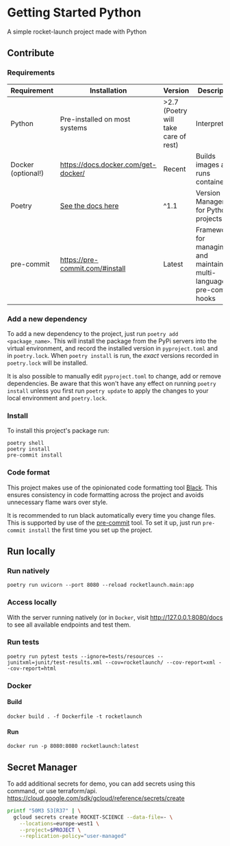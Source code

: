 # Getting Started Python

A simple rocket-launch project made with Python

## Contribute

### Requirements

Requirement        | Installation | Version  | Description
------------------ | ------------ | -------- | ----------------
Python             | Pre-installed on most systems | >2.7 (Poetry will take care of rest)     | Interpreter
Docker (optional!) | <https://docs.docker.com/get-docker/> | Recent | Builds images and runs containers
Poetry             | [See the docs here](https://python-poetry.org/docs/#osx-linux-bashonwindows-install-instructions) | ^1.1     | Version Management for Python projects
pre-commit         | <https://pre-commit.com/#install> | Latest | Framework for managing and maintaining multi-language pre-commit hooks

### Add a new dependency

To add a new dependency to the project, just run `poetry add <package_name>`. This will install the package from the PyPi servers into the virtual environment, and record the installed version in `pyproject.toml` and in `poetry.lock`. When `poetry install` is run, the *exact* versions recorded in `poetry.lock` will be installed.

It is also possible to manually edit `pyproject.toml` to change, add or remove dependencies. Be aware that this won't have any effect on running `poetry install` unless you first run `poetry update` to apply the changes to your local environment and `poetry.lock`.

### Install

To install this project's package run:

```command
poetry shell
poetry install
pre-commit install
```

### Code format

This project makes use of the opinionated code formatting tool [Black](https://github.com/psf/black). This ensures consistency in code formatting across the project and avoids unnecessary flame wars over style.

It is recommended to run black automatically every time you change files. This is supported by use of the [pre-commit](https://pre-commit.com/) tool. To set it up, just run `pre-commit install` the first time you set up the project.

## Run locally

### Run natively

```command
poetry run uvicorn --port 8080 --reload rocketlaunch.main:app
```

### Access locally

With the server running natively (or in `Docker`, visit <http://127.0.0.1:8080/docs> to see all available endpoints and test them.

### Run tests

```command
poetry run pytest tests --ignore=tests/resources --junitxml=junit/test-results.xml --cov=rocketlaunch/ --cov-report=xml --cov-report=html
```

### Docker

#### Build

```command
docker build . -f Dockerfile -t rocketlaunch
```

#### Run

```command
docker run -p 8080:8080 rocketlaunch:latest
```

## Secret Manager

To add additional secrets for demo, you can add secrets using this command, or use terraform/api.
<https://cloud.google.com/sdk/gcloud/reference/secrets/create>

```sh
printf "50M3 53[R37" | \
  gcloud secrets create ROCKET-SCIENCE --data-file=- \
    --locations=europe-west1 \
    --project=$PROJECT \
    --replication-policy="user-managed"
```
